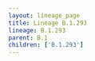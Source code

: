 ```yaml
---
layout: lineage_page
title: Lineage B.1.293
lineage: B.1.293
parent: B.1
children: ['B.1.293']
---
```


